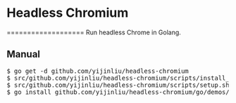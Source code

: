 # Headless Chromium
===================
Run headless Chrome in Golang.

## Manual
<pre>
$ go get -d github.com/yijinliu/headless-chromium
$ src/github.com/yijinliu/headless-chromium/scripts/install_chromium.sh
$ src/github.com/yijinliu/headless-chromium/scripts/setup.sh
$ go install github.com/yijinliu/headless-chromium/go/demos/render
</pre>
